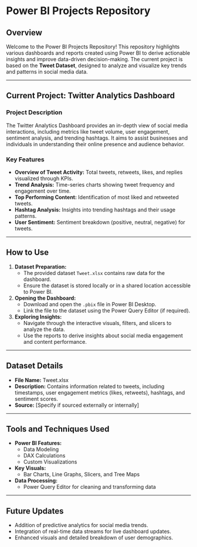 # Power BI Projects Repository

## Overview
Welcome to the Power BI Projects Repository! This repository highlights various dashboards and reports created using Power BI to derive actionable insights and improve data-driven decision-making. The current project is based on the **Tweet Dataset**, designed to analyze and visualize key trends and patterns in social media data.

---

## Current Project: **Twitter Analytics Dashboard**

### Project Description
The Twitter Analytics Dashboard provides an in-depth view of social media interactions, including metrics like tweet volume, user engagement, sentiment analysis, and trending hashtags. It aims to assist businesses and individuals in understanding their online presence and audience behavior.

### Key Features
- **Overview of Tweet Activity:** Total tweets, retweets, likes, and replies visualized through KPIs.  
- **Trend Analysis:** Time-series charts showing tweet frequency and engagement over time.  
- **Top Performing Content:** Identification of most liked and retweeted tweets.  
- **Hashtag Analysis:** Insights into trending hashtags and their usage patterns.  
- **User Sentiment:** Sentiment breakdown (positive, neutral, negative) for tweets.

---

## How to Use
1. **Dataset Preparation:**  
   - The provided dataset `Tweet.xlsx` contains raw data for the dashboard.  
   - Ensure the dataset is stored locally or in a shared location accessible to Power BI.  
2. **Opening the Dashboard:**  
   - Download and open the `.pbix` file in Power BI Desktop.  
   - Link the file to the dataset using the Power Query Editor (if required).  
3. **Exploring Insights:**  
   - Navigate through the interactive visuals, filters, and slicers to analyze the data.  
   - Use the reports to derive insights about social media engagement and content performance.

---

## Dataset Details
- **File Name:** Tweet.xlsx  
- **Description:** Contains information related to tweets, including timestamps, user engagement metrics (likes, retweets), hashtags, and sentiment scores.  
- **Source:** [Specify if sourced externally or internally]  

---

## Tools and Techniques Used
- **Power BI Features:**  
  - Data Modeling  
  - DAX Calculations  
  - Custom Visualizations  
- **Key Visuals:**  
  - Bar Charts, Line Graphs, Slicers, and Tree Maps  
- **Data Processing:**  
  - Power Query Editor for cleaning and transforming data  

---

## Future Updates
- Addition of predictive analytics for social media trends.  
- Integration of real-time data streams for live dashboard updates.  
- Enhanced visuals and detailed breakdown of user demographics.
